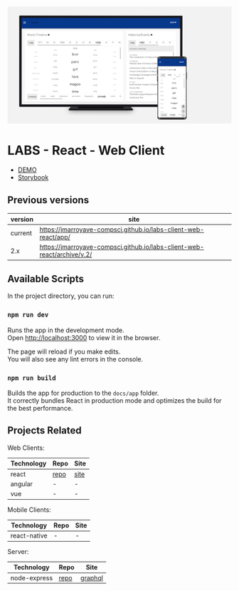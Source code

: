 ![card-image](./public/img/cards/twitter_big.png)

# LABS - React - Web Client 

- [DEMO](https://jmarroyave-compsci.github.io/labs-client-web-react/app/) 
- [Storybook](https://jmarroyave-compsci.github.io/labs-client-web-react/storybook/) 


## Previous versions

| version | site |
|--|--|
| current     | https://jmarroyave-compsci.github.io/labs-client-web-react/app/ |
| 2.x     | https://jmarroyave-compsci.github.io/labs-client-web-react/archive/v.2/ |


## Available Scripts

In the project directory, you can run:

### `npm run dev`

Runs the app in the development mode.\
Open [http://localhost:3000](http://localhost:3000) to view it in the browser.

The page will reload if you make edits.\
You will also see any lint errors in the console.

### `npm run build`

Builds the app for production to the `docs/app` folder.\
It correctly bundles React in production mode and optimizes the build for the best performance.


## Projects Related 

Web Clients:

| Technology | Repo | Site |
|--|--|--|
| react     | [repo](https://github.com/jmarroyave-compsci/labs-client-web-react) | [site](https://jmarroyave-compsci.github.io/labs-client-web-react/app/) |
| angular   | - | - |
| vue       | - | - |

Mobile Clients:

| Technology | Repo | Site |
|--|--|--|
| react-native     | - | - |

Server:

| Technology | Repo | Site |
|--|--|--|
| node-express     | [repo](https://github.com/jmarroyave-compsci/labs-server-node) | [graphql](https://jmarroyave-data-server-01.herokuapp.com/2.0/graphql) |
